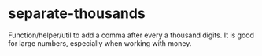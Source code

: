 # separate-thousands
Function/helper/util to add a comma after every a thousand digits. It is good for large numbers, especially when working with money.
